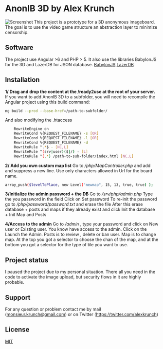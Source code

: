 # AnonIB 3D by Alex Krunch
![Screenshot](https://pbs.twimg.com/media/D9Hjo53W4AUguEy.jpg)
This project is a prototype for a 3D anonymous imageboard. The goal is to use the video game structure an abstraction layer to minimize censorship.

## Software
The project use Angular >6 and PHP > 5. It also use the libraries BabylonJS for the 3D and LazerDB for JSON database.
[BabylonJS](https://github.com/BabylonJS/Babylon.js/tree/master/dist)
[LazerDB](https://github.com/Greg0/Lazer-Database)

## Installation
**1/ Drag and drop the content at the /ready2use at the root of your server.**
If you want to add AnonIB 3D to a subfolder, you will need to recompile the Angular project using this build command:
```bash
ng build --prod --base-href=/path-to-subfolder/
```

And also modifying the .htaccess
```bash
    RewriteEngine on
    RewriteCond %{REQUEST_FILENAME} -s [OR]
    RewriteCond %{REQUEST_FILENAME} -l [OR]
    RewriteCond %{REQUEST_FILENAME} -d
    RewriteRule ^.*$ - [NC,L]
    RewriteRule ^(srv|user)($|/) - [L]
    RewriteRule ^(.*) /path-to-sub-folder/index.html [NC,L]
```

**2/ Add you own custom map list**
Go to _/php/MapController.php_ and add and suppress a new line. Use only characters allowed in Url for the board name.
```bash
array_push($levelToPlace, new Level("newmap", 15, 13, true, true) );
```

**3/Initialize the admin password + the DB**
Go to _/srv/php/admin.php_
Type the you password in the field
Click on Set password
To re-init the password go to  _/php/password/password.txt_ and erase the file
After this erase database + posts and maps if they already exist and click Init the database + Init Map and Posts

**4/Access to the admin**
Go to _/admin_ , type your password and click on New user or Existing user.
You know have access to the admin. Click on the Launch the Admin.
Posts is to review , delete or ban user.
Map is to change map. At the top you got a selector to choose the chan of the map, and at the bottom you got a selector for the type of tile you want to use.

## Project status
I paused the project due to my personal situation. There all you need in the code to activate the image upload, but security flows in it are highly probable.

## Support
For any question or problem contact me by mail (monsieur.krunch@gmail.com) or on Twitter (https://twitter.com/alexkrunch)


## License
[MIT](https://choosealicense.com/licenses/mit/)